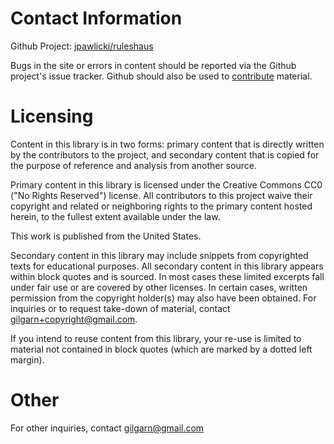 # Contact Information

Github Project: [jpawlicki/ruleshaus](https://github.com/jpawlicki/ruleshaus)

Bugs in the site or errors in content should be reported via the Github project's issue tracker. Github
should also be used to [contribute](/contribute) material.

# Licensing

Content in this library is in two forms: primary content that is directly written by the contributors
to the project, and secondary content that is copied for the purpose of reference and analysis from
another source.

Primary content in this library is licensed under the Creative Commons CC0 ("No Rights Reserved")
license. All contributors to this project waive their copyright and related or neighboring rights to
the primary content hosted herein, to the fullest extent available under the law.

This work is published from the United States.

Secondary content in this library may include snippets from copyrighted texts for educational purposes.
All secondary content in this library appears within block quotes and is sourced. In most cases these
limited excerpts fall under fair use or are covered by other licenses. In certain cases, written
permission from the copyright holder(s) may also have been obtained. For inquiries or to request
take-down of material, contact [gilgarn+copyright@gmail.com](mailto:gilgarn+copyright@gmail.com).

If you intend to reuse content from this library, your re-use is limited to material not contained in
block quotes (which are marked by a dotted left margin).

# Other

For other inquiries, contact [gilgarn@gmail.com](mailto:gilgarn@gmail.com)
